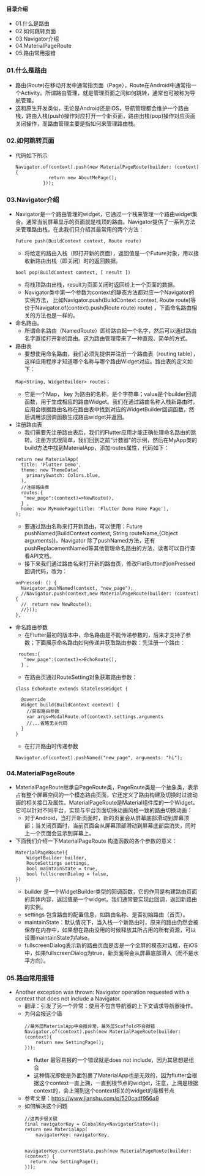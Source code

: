 #### 目录介绍
- 01.什么是路由
- 02.如何跳转页面
- 03.Navigator介绍
- 04.MaterialPageRoute
- 05.路由常用报错




### 01.什么是路由
- 路由(Route)在移动开发中通常指页面（Page），Route在Android中通常指一个Activity。所谓路由管理，就是管理页面之间如何跳转，通常也可被称为导航管理。
- 这和原生开发类似，无论是Android还是iOS，导航管理都会维护一个路由栈，路由入栈(push)操作对应打开一个新页面，路由出栈(pop)操作对应页面关闭操作，而路由管理主要是指如何来管理路由栈。




### 02.如何跳转页面
- 代码如下所示
    ```
    Navigator.of(context).push(new MaterialPageRoute(builder: (context) {
                return new AboutMePage();
              }));
    ```


### 03.Navigator介绍
- Navigator是一个路由管理的widget，它通过一个栈来管理一个路由widget集合。通常当前屏幕显示的页面就是栈顶的路由。Navigator提供了一系列方法来管理路由栈，在此我们只介绍其最常用的两个方法：
    ```
    Future push(BuildContext context, Route route)
    ```
    - 将给定的路由入栈（即打开新的页面），返回值是一个Future对象，用以接收新路由出栈（即关闭）时的返回数据。
    ```
    bool pop(BuildContext context, [ result ])
    ```
    - 将栈顶路由出栈，result为页面关闭时返回给上一个页面的数据。
    - Navigator类中第一个参数为context的静态方法都对应一个Navigator的实例方法， 比如Navigator.push(BuildContext context, Route route)等价于Navigator.of(context).push(Route route) route) ，下面命名路由相关的方法也是一样的。
- 命名路由。
    - 所谓命名路由（NamedRoute）即给路由起一个名字，然后可以通过路由名字直接打开新的路由。这为路由管理带来了一种直观、简单的方式。
- 路由表
    - 要想使用命名路由，我们必须先提供并注册一个路由表（routing table），这样应用程序才知道哪个名称与哪个路由Widget对应。路由表的定义如下：
    ```
    Map<String, WidgetBuilder> routes；
    ```
    - 它是一个Map， key 为路由的名称，是个字符串；value是个builder回调函数，用于生成相应的路由Widget。我们在通过路由名称入栈新路由时，应用会根据路由名称在路由表中找到对应的WidgetBuilder回调函数，然后调用该回调函数生成路由widget并返回。
- 注册路由表
    - 我们需要先注册路由表后，我们的Flutter应用才能正确处理命名路由的跳转。注册方式很简单，我们回到之前“计数器”的示例，然后在MyApp类的build方法中找到MaterialApp，添加routes属性，代码如下：
    ```
    return new MaterialApp(
      title: 'Flutter Demo',
      theme: new ThemeData(
        primarySwatch: Colors.blue,
      ),
      //注册路由表
      routes:{
       "new_page":(context)=>NewRoute(),
      } ,
      home: new MyHomePage(title: 'Flutter Demo Home Page'),
    );
    ```
    - 要通过路由名称来打开新路由，可以使用：Future pushNamed(BuildContext context, String routeName,{Object arguments})。Navigator 除了pushNamed方法，还有pushReplacementNamed等其他管理命名路由的方法，读者可以自行查看API文档。
    - 接下来我们通过路由名来打开新的路由页，修改FlatButton的onPressed回调代码，改为：
    ```
    onPressed: () {
      Navigator.pushNamed(context, "new_page");
      //Navigator.push(context,new MaterialPageRoute(builder: (context) {
      //  return new NewRoute();
      //}));  
    },
    ```
- 命名路由参数
    - 在Flutter最初的版本中，命名路由是不能传递参数的，后来才支持了参数；下面展示命名路由如何传递并获取路由参数：先注册一个路由：
    ```
     routes:{
       "new_page":(context)=>EchoRoute(),
      } ,
    ```
    - 在路由页通过RouteSetting对象获取路由参数：
    ```
    class EchoRoute extends StatelessWidget {
    
      @override
      Widget build(BuildContext context) {
        //获取路由参数  
        var args=ModalRoute.of(context).settings.arguments
        //...省略无关代码
      }
    }
    ```
    - 在打开路由时传递参数
    ```
    Navigator.of(context).pushNamed("new_page", arguments: "hi");
    ```


### 04.MaterialPageRoute
- MaterialPageRoute继承自PageRoute类，PageRoute类是一个抽象类，表示占有整个屏幕空间的一个模态路由页面，它还定义了路由构建及切换时过渡动画的相关接口及属性。MaterialPageRoute是Material组件库的一个Widget，它可以针对不同平台，实现与平台页面切换动画风格一致的路由切换动画：
    - 对于Android，当打开新页面时，新的页面会从屏幕底部滑动到屏幕顶部；当关闭页面时，当前页面会从屏幕顶部滑动到屏幕底部后消失，同时上一个页面会显示到屏幕上。
- 下面我们介绍一下MaterialPageRoute 构造函数的各个参数的意义：
    ```
    MaterialPageRoute({
        WidgetBuilder builder,
        RouteSettings settings,
        bool maintainState = true,
        bool fullscreenDialog = false,
    })
    ```
    - builder 是一个WidgetBuilder类型的回调函数，它的作用是构建路由页面的具体内容，返回值是一个widget。我们通常要实现此回调，返回新路由的实例。
    - settings 包含路由的配置信息，如路由名称、是否初始路由（首页）。
    - maintainState：默认情况下，当入栈一个新路由时，原来的路由仍然会被保存在内存中，如果想在路由没用的时候释放其所占用的所有资源，可以设置maintainState为false。
    - fullscreenDialog表示新的路由页面是否是一个全屏的模态对话框，在iOS中，如果fullscreenDialog为true，新页面将会从屏幕底部滑入（而不是水平方向）。





### 05.路由常用报错
- Another exception was thrown: Navigator operation requested with a context that does not include a Navigator.
    - 翻译：引发了另一个异常：使用不包含导航器的上下文请求导航器操作。
    - 为何会报这个错
        ```
        //最外层MaterialApp中会报异常，最外层Scaffold不会报错
        Navigator.of(context).push(new MaterialPageRoute(builder: (context){
            return new SettingPage();
        }));
        ```
        - flutter 最容易报的一个错误就是does not include，因为其思想是组合
        - 这种情况即使是外面包裹了MaterialApp也是无效的，因为flutter会根据这个context一直上溯，一直到根节点的widget，注意，上溯是根据context的，会上溯到这个context相关的widget的最根节点
    - 参考文章：https://www.jianshu.com/p/520cadf956a9
    - 如何解决这个问题
        ```
        //这两步很关键
        final navigatorKey = GlobalKey<NavigatorState>();
        return new MaterialApp(
            navigatorKey: navigatorKey,
        
        
        navigatorKey.currentState.push(new MaterialPageRoute(builder: (context) {
          return new SettingPage();
        }));
        ```




